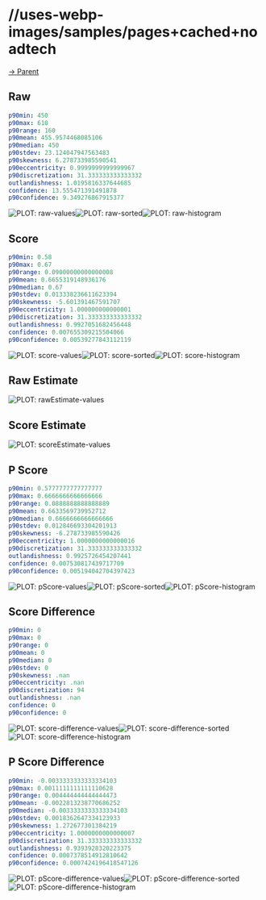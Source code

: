 
# //uses-webp-images/samples/pages+cached+noadtech

[→ Parent](../..)


## Raw


```yaml
p90min: 450
p90max: 610
p90range: 160
p90mean: 455.9574468085106
p90median: 450
p90stdev: 23.124047947563483
p90skewness: 6.278733985590541
p90eccentricity: 0.9999999999999967
p90discretization: 31.333333333333332
outlandishness: 1.0195816337644685
confidence: 13.555471391491878
p90confidence: 9.349276867915377

```

![PLOT: raw-values](./raw/values.svg)![PLOT: raw-sorted](./raw/sorted.svg)![PLOT: raw-histogram](./raw/histogram.svg)
## Score


```yaml
p90min: 0.58
p90max: 0.67
p90range: 0.09000000000000008
p90mean: 0.6655319148936176
p90median: 0.67
p90stdev: 0.013338236611623394
p90skewness: -5.601391467591707
p90eccentricity: 1.000000000000001
p90discretization: 31.333333333333332
outlandishness: 0.9927051682456448
confidence: 0.007655309215504066
p90confidence: 0.00539277843112119

```

![PLOT: score-values](./score/values.svg)![PLOT: score-sorted](./score/sorted.svg)![PLOT: score-histogram](./score/histogram.svg)
## Raw Estimate

![PLOT: rawEstimate-values](./rawEstimate/values.svg)
## Score Estimate

![PLOT: scoreEstimate-values](./scoreEstimate/values.svg)
## P Score


```yaml
p90min: 0.5777777777777777
p90max: 0.6666666666666666
p90range: 0.0888888888888889
p90mean: 0.6633569739952712
p90median: 0.6666666666666666
p90stdev: 0.012846693304201913
p90skewness: -6.278733985590426
p90eccentricity: 1.0000000000000016
p90discretization: 31.333333333333332
outlandishness: 0.9925726454207441
confidence: 0.007530817439717709
p90confidence: 0.005194042704397423

```

![PLOT: pScore-values](./pScore/values.svg)![PLOT: pScore-sorted](./pScore/sorted.svg)![PLOT: pScore-histogram](./pScore/histogram.svg)
## Score Difference


```yaml
p90min: 0
p90max: 0
p90range: 0
p90mean: 0
p90median: 0
p90stdev: 0
p90skewness: .nan
p90eccentricity: .nan
p90discretization: 94
outlandishness: .nan
confidence: 0
p90confidence: 0

```

![PLOT: score-difference-values](./score-difference/values.svg)![PLOT: score-difference-sorted](./score-difference/sorted.svg)![PLOT: score-difference-histogram](./score-difference/histogram.svg)
## P Score Difference


```yaml
p90min: -0.0033333333333334103
p90max: 0.0011111111111110628
p90range: 0.004444444444444473
p90mean: -0.0022813238770686252
p90median: -0.0033333333333334103
p90stdev: 0.0018362647334123933
p90skewness: 1.272677301384219
p90eccentricity: 1.0000000000000007
p90discretization: 31.333333333333332
outlandishness: 0.9393928320223375
confidence: 0.0007378514912810642
p90confidence: 0.0007424196418547126

```

![PLOT: pScore-difference-values](./pScore-difference/values.svg)![PLOT: pScore-difference-sorted](./pScore-difference/sorted.svg)![PLOT: pScore-difference-histogram](./pScore-difference/histogram.svg)